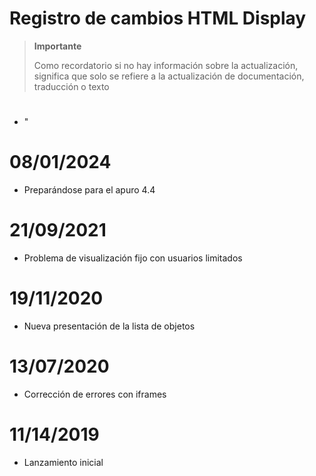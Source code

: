 # Registro de cambios HTML Display

>**Importante**
>
>Como recordatorio si no hay información sobre la actualización, significa que solo se refiere a la actualización de documentación, traducción o texto

# 

- "

# 08/01/2024

- Preparándose para el apuro 4.4

# 21/09/2021

- Problema de visualización fijo con usuarios limitados

# 19/11/2020

- Nueva presentación de la lista de objetos

# 13/07/2020

- Corrección de errores con iframes

# 11/14/2019

- Lanzamiento inicial
